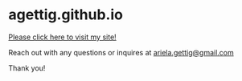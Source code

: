# agettig.github.io

[Please click here to visit my site!](agettig.github.io)

Reach out with any questions or inquires at [ariela.gettig@gmail.com](mailto:ariela.gettig@gmail.com)

Thank you!
